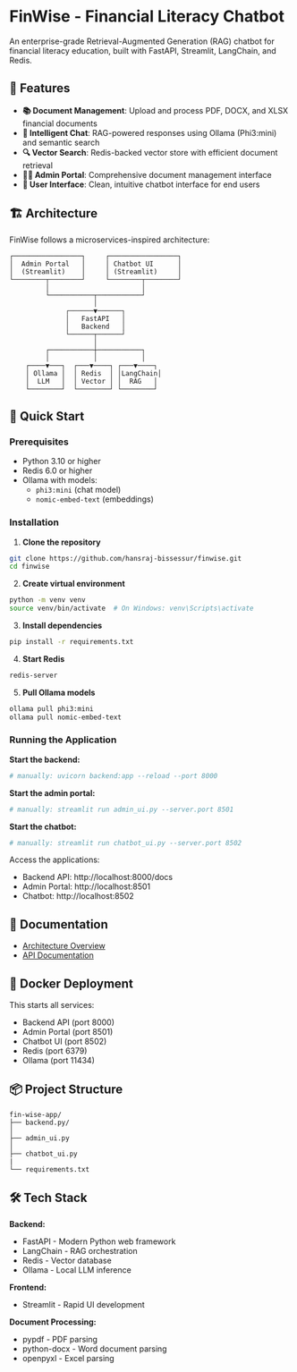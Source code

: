 # FinWise - Financial Literacy Chatbot

An enterprise-grade Retrieval-Augmented Generation (RAG) chatbot for financial literacy education, built with FastAPI, Streamlit, LangChain, and Redis.

## 🌟 Features

- **📚 Document Management**: Upload and process PDF, DOCX, and XLSX financial documents
- **🤖 Intelligent Chat**: RAG-powered responses using Ollama (Phi3:mini) and semantic search
- **🔍 Vector Search**: Redis-backed vector store with efficient document retrieval
- **👨‍💼 Admin Portal**: Comprehensive document management interface
- **💬 User Interface**: Clean, intuitive chatbot interface for end users

## 🏗️ Architecture

FinWise follows a microservices-inspired architecture:

```
┌─────────────────┐     ┌─────────────────┐
│  Admin Portal   │     │ Chatbot UI      │
│  (Streamlit)    │     │ (Streamlit)     │
└────────┬────────┘     └────────┬────────┘
         │                       │
         └───────────┬───────────┘
                     │
              ┌──────▼──────┐
              │   FastAPI   │
              │   Backend   │
              └──────┬──────┘
                     │
         ┌───────────┼───────────┐
         │           │           │
    ┌────▼───┐  ┌───▼────┐ ┌───▼────┐
    │ Ollama │  │ Redis  │ │LangChain│
    │  LLM   │  │ Vector │ │  RAG   │
    └────────┘  └────────┘ └────────┘
```

## 🚀 Quick Start

### Prerequisites

- Python 3.10 or higher
- Redis 6.0 or higher
- Ollama with models:
  - `phi3:mini` (chat model)
  - `nomic-embed-text` (embeddings)

### Installation

1. **Clone the repository**
```bash
git clone https://github.com/hansraj-bissessur/finwise.git
cd finwise
```

2. **Create virtual environment**
```bash
python -m venv venv
source venv/bin/activate  # On Windows: venv\Scripts\activate
```

3. **Install dependencies**
```bash
pip install -r requirements.txt
```

4. **Start Redis**
```bash
redis-server
```

5. **Pull Ollama models**
```bash
ollama pull phi3:mini
ollama pull nomic-embed-text
```

### Running the Application

**Start the backend:**
```bash
# manually: uvicorn backend:app --reload --port 8000
```

**Start the admin portal:**
```bash
# manually: streamlit run admin_ui.py --server.port 8501
```

**Start the chatbot:**
```bash
# manually: streamlit run chatbot_ui.py --server.port 8502
```

Access the applications:
- Backend API: http://localhost:8000/docs
- Admin Portal: http://localhost:8501
- Chatbot: http://localhost:8502

## 📖 Documentation

- [Architecture Overview](docs/ARCHITECTURE.md)
- [API Documentation](docs/API_DOCUMENTATION.md)


## 🐳 Docker Deployment


This starts all services:
- Backend API (port 8000)
- Admin Portal (port 8501)
- Chatbot UI (port 8502)
- Redis (port 6379)
- Ollama (port 11434)

## 📦 Project Structure

```
fin-wise-app/
├── backend.py/
│   
├── admin_ui.py
│   
├── chatbot_ui.py
|
└── requirements.txt   
```

## 🛠️ Tech Stack

**Backend:**
- FastAPI - Modern Python web framework
- LangChain - RAG orchestration
- Redis - Vector database
- Ollama - Local LLM inference

**Frontend:**
- Streamlit - Rapid UI development

**Document Processing:**
- pypdf - PDF parsing
- python-docx - Word document parsing
- openpyxl - Excel parsing





